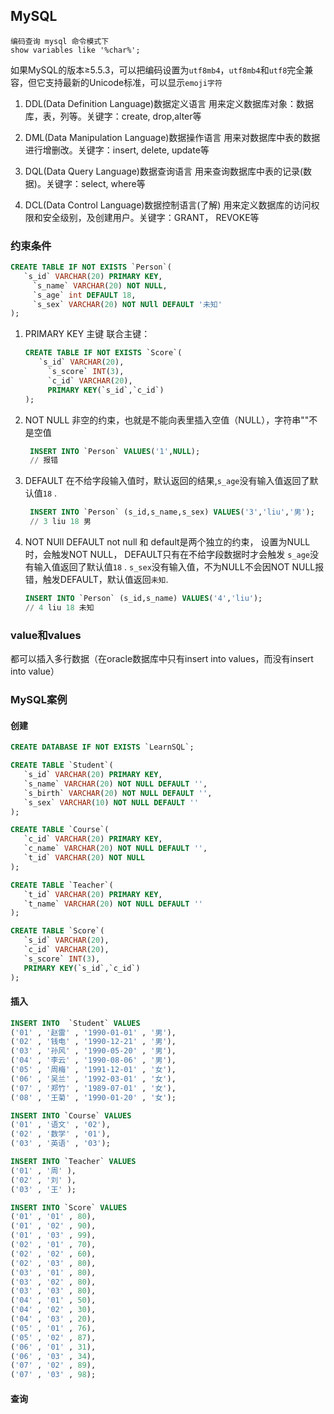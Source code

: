 ## MySQL

```
编码查询 mysql 命令模式下
show variables like '%char%';
```

如果MySQL的版本≥5.5.3，可以把编码设置为`utf8mb4`，`utf8mb4`和`utf8`完全兼容，但它支持最新的Unicode标准，可以显示`emoji字符`


1. DDL(Data Definition Language)数据定义语言
用来定义数据库对象：数据库，表，列等。关键字：create, drop,alter等

2. DML(Data Manipulation Language)数据操作语言
用来对数据库中表的数据进行增删改。关键字：insert, delete, update等

3. DQL(Data Query Language)数据查询语言
用来查询数据库中表的记录(数据)。关键字：select, where等

4. DCL(Data Control Language)数据控制语言(了解)
用来定义数据库的访问权限和安全级别，及创建用户。关键字：GRANT， REVOKE等





### 约束条件

``` SQL
CREATE TABLE IF NOT EXISTS `Person`(
   `s_id` VARCHAR(20) PRIMARY KEY,
	 `s_name` VARCHAR(20) NOT NULL,
	 `s_age` int DEFAULT 18,
	 `s_sex` VARCHAR(20) NOT NUll DEFAULT '未知'
);
```

1. PRIMARY KEY
   主键
   联合主键：
   ``` SQL
   CREATE TABLE IF NOT EXISTS `Score`(
      `s_id` VARCHAR(20),
		`s_score` INT(3),
		`c_id` VARCHAR(20),
		PRIMARY KEY(`s_id`,`c_id`)
   );
   ```


2. NOT NULL
   非空的约束，也就是不能向表里插入空值（NULL），字符串""不是空值
   ``` SQL
    INSERT INTO `Person` VALUES('1',NULL); 
    // 报错
    ```
3. DEFAULT
   在不给字段输入值时，默认返回的结果,`s_age`没有输入值返回了默认值`18` .
   ``` SQL
    INSERT INTO `Person` (s_id,s_name,s_sex) VALUES('3','liu','男');
    // 3 liu 18 男
    ```
4. NOT NUll DEFAULT
   not null 和 default是两个独立的约束，
   设置为NULL时，会触发NOT NULL，
   DEFAULT只有在不给字段数据时才会触发
   `s_age`没有输入值返回了默认值`18` .
   `s_sex`没有输入值，不为NULL不会因NOT NULL报错，触发DEFAULT，默认值返回`未知`.
  
   ``` SQL
   INSERT INTO `Person` (s_id,s_name) VALUES('4','liu');
   // 4 liu 18 未知
   ```

### value和values

都可以插入多行数据（在oracle数据库中只有insert into values，而没有insert into value）


### MySQL案例

#### 创建
``` SQL
CREATE DATABASE IF NOT EXISTS `LearnSQL`;

``` 

``` SQL
CREATE TABLE `Student`(
   `s_id` VARCHAR(20) PRIMARY KEY,
   `s_name` VARCHAR(20) NOT NULL DEFAULT '',
   `s_birth` VARCHAR(20) NOT NULL DEFAULT '',
   `s_sex` VARCHAR(10) NOT NULL DEFAULT ''
);
``` 

``` SQL
CREATE TABLE `Course`(
   `c_id` VARCHAR(20) PRIMARY KEY,
   `c_name` VARCHAR(20) NOT NULL DEFAULT '',
   `t_id` VARCHAR(20) NOT NULL
);
``` 

``` SQL
CREATE TABLE `Teacher`(
   `t_id` VARCHAR(20) PRIMARY KEY,
   `t_name` VARCHAR(20) NOT NULL DEFAULT ''
);
``` 

``` SQL
CREATE TABLE `Score`(
   `s_id` VARCHAR(20),
   `c_id` VARCHAR(20),
   `s_score` INT(3),
   PRIMARY KEY(`s_id`,`c_id`)
);
``` 


#### 插入
``` SQL
INSERT INTO  `Student` VALUES
('01' , '赵雷' , '1990-01-01' , '男'),
('02' , '钱电' , '1990-12-21' , '男'),
('03' , '孙风' , '1990-05-20' , '男'),
('04' , '李云' , '1990-08-06' , '男'),
('05' , '周梅' , '1991-12-01' , '女'),
('06' , '吴兰' , '1992-03-01' , '女'),
('07' , '郑竹' , '1989-07-01' , '女'),
('08' , '王菊' , '1990-01-20' , '女');

``` 

``` SQL
INSERT INTO `Course` VALUES
('01' , '语文' , '02'),
('02' , '数学' , '01'),
('03' , '英语' , '03');

```

``` SQL
INSERT INTO `Teacher` VALUES
('01' , '周' ),
('02' , '刘' ),
('03' , '王' );

```

``` SQL
INSERT INTO `Score` VALUES
('01' , '01' , 80),
('01' , '02' , 90),
('01' , '03' , 99),
('02' , '01' , 70),
('02' , '02' , 60),
('02' , '03' , 80),
('03' , '01' , 80),
('03' , '02' , 80),
('03' , '03' , 80),
('04' , '01' , 50),
('04' , '02' , 30),
('04' , '03' , 20),
('05' , '01' , 76),
('05' , '02' , 87),
('06' , '01' , 31),
('06' , '03' , 34),
('07' , '02' , 89),
('07' , '03' , 98);

```

#### 查询


